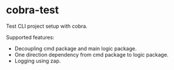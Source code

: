 # cobra-test

Test CLI project setup with cobra.

Supported features:

- Decoupling cmd package and main logic package.
- One direction dependency from cmd package to logic package.
- Logging using zap.
